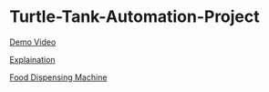 # Turtle-Tank-Automation-Project

[Demo Video](https://www.youtube.com/watch?v=htzwUqj0Waw&list=PLGtyrPIil6YOcLqI6WLP6KhnkrlZ2znI_&index=1&t=1s)

[Explaination](https://www.youtube.com/watch?v=FriruTdf01o&list=PLGtyrPIil6YOcLqI6WLP6KhnkrlZ2znI_&index=2)

[Food Dispensing Machine](https://www.youtube.com/watch?v=f1EB0psVJNE&list=PLGtyrPIil6YOcLqI6WLP6KhnkrlZ2znI_&index=3)

